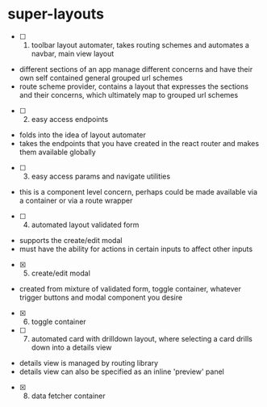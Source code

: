 # super-layouts

- [ ] 1. toolbar layout automater, takes routing schemes and automates a navbar, main view layout
* different sections of an app manage different concerns and have their own self contained general grouped url schemes
* route scheme provider, contains a layout that expresses the sections and their concerns, which ultimately map to grouped url schemes

- [ ] 2. easy access endpoints
* folds into the idea of layout automater
* takes the endpoints that you have created in the react router and makes them available globally


- [ ] 3. easy access params and navigate utilities
* this is a component level concern, perhaps could be made available via a container or via a route wrapper

- [ ] 4. automated layout validated form
* supports the create/edit modal
* must have the ability for actions in certain inputs to affect other inputs

- [x] 5. create/edit modal
* created from mixture of validated form, toggle container, whatever trigger buttons and modal component you desire

- [x] 6. toggle container

- [ ] 7. automated card with drilldown layout, where selecting a card drills down into a details view
* details view is managed by routing library
* details view can also be specified as an inline 'preview' panel


- [x] 8. data fetcher container
